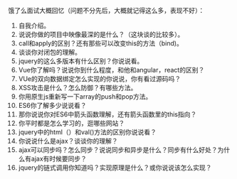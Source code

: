 饿了么面试大概回忆（问题不分先后，大概就记得这么多，表现不好）：

1. 自我介绍。
2. 说说你做的项目中映像最深的是什么？（这块谈的比较多）。
3. call和apply的区别？还有那些可以改变this的方法（bind)。
4. 谈谈你对闭包的理解。
5. jquery的这么多版本有什么区别？你说说看。
6. Vue你了解吗？说说你到什么程度，和他和angular，react的区别？
7. VUe的双向数据绑定怎么实现的你说说，你有看过源码吗？
8. XSS攻击是什么？怎么防御？有哪些方法。
9. 你用原生js重新写一下array的push和pop方法。
10. ES6你了解多少说说看？
11. 那你说说你对ES6中箭头函数理解，还有箭头函数里的this指向？
12. 你平时都是怎么学习的，逛哪些网站？
13. jquery中的html（）和val()方法的区别你说说看？
14. 你说说什么是ajax？谈谈你的理解？
15. ajax可以同步吗？怎么同步？说说同步和异步是什么？同步有什么好处？为什么有ajax有时候要同步？
16. jquery的链式调用你知道吗？实现原理是什么？或你说说该怎么实现？
